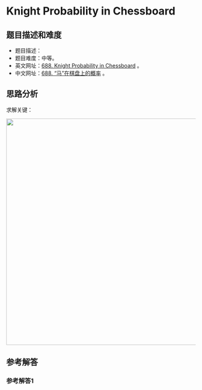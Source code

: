 # Knight Probability in Chessboard

## 题目描述和难度
+ 题目描述：
+ 题目难度：中等。
+ 英文网址：[688. Knight Probability in Chessboard](https://leetcode.com/problems/knight-probability-in-chessboard/description/)  。
+ 中文网址：[688. “马”在棋盘上的概率](https://leetcode-cn.com/problems/knight-probability-in-chessboard/description/)  。
## 思路分析
求解关键：

<img src="https://liweiwei1419.github.io/images/leetcode-solution/" width="600">

## 参考解答
### 参考解答1

```java

```